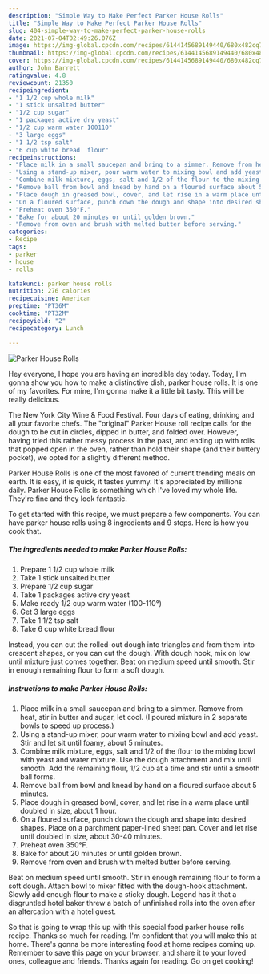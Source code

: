 ```yaml
---
description: "Simple Way to Make Perfect Parker House Rolls"
title: "Simple Way to Make Perfect Parker House Rolls"
slug: 404-simple-way-to-make-perfect-parker-house-rolls
date: 2021-07-04T02:49:26.076Z
image: https://img-global.cpcdn.com/recipes/6144145689149440/680x482cq70/parker-house-rolls-recipe-main-photo.jpg
thumbnail: https://img-global.cpcdn.com/recipes/6144145689149440/680x482cq70/parker-house-rolls-recipe-main-photo.jpg
cover: https://img-global.cpcdn.com/recipes/6144145689149440/680x482cq70/parker-house-rolls-recipe-main-photo.jpg
author: John Barrett
ratingvalue: 4.8
reviewcount: 21350
recipeingredient:
- "1 1/2 cup whole milk"
- "1 stick unsalted butter"
- "1/2 cup sugar"
- "1 packages active dry yeast"
- "1/2 cup warm water 100110"
- "3 large eggs"
- "1 1/2 tsp salt"
- "6 cup white bread  flour"
recipeinstructions:
- "Place milk in a small saucepan and bring to a simmer. Remove from heat, stir in butter and sugar, let cool. (I poured mixture in 2 separate bowls to speed up process.)"
- "Using a stand-up mixer, pour warm water to mixing bowl and add yeast. Stir and let sit until foamy, about 5 minutes."
- "Combine milk mixture, eggs, salt and 1/2 of the flour to the mixing bowl with yeast and water mixture. Use the dough attachment and mix until smooth. Add the remaining flour, 1/2 cup at a time and stir until a smooth ball forms."
- "Remove ball from bowl and knead by hand on a floured surface about 5 minutes."
- "Place dough in greased bowl, cover, and let rise in a warm place until doubled in size, about 1 hour."
- "On a floured surface, punch down the dough and shape into desired shapes. Place on a parchment paper-lined sheet pan. Cover and let rise until doubled in size, about 30-40 minutes."
- "Preheat oven 350°F."
- "Bake for about 20 minutes or until golden brown."
- "Remove from oven and brush with melted butter before serving."
categories:
- Recipe
tags:
- parker
- house
- rolls

katakunci: parker house rolls 
nutrition: 276 calories
recipecuisine: American
preptime: "PT36M"
cooktime: "PT32M"
recipeyield: "2"
recipecategory: Lunch

---
```



![Parker House Rolls](https://img-global.cpcdn.com/recipes/6144145689149440/680x482cq70/parker-house-rolls-recipe-main-photo.jpg)

Hey everyone, I hope you are having an incredible day today. Today, I'm gonna show you how to make a distinctive dish, parker house rolls. It is one of my favorites. For mine, I'm gonna make it a little bit tasty. This will be really delicious.

The New York City Wine &amp; Food Festival. Four days of eating, drinking and all your favorite chefs. The &#34;original&#34; Parker House roll recipe calls for the dough to be cut in circles, dipped in butter, and folded over. However, having tried this rather messy process in the past, and ending up with rolls that popped open in the oven, rather than hold their shape (and their buttery pocket), we opted for a slightly different method.

Parker House Rolls is one of the most favored of current trending meals on earth. It is easy, it is quick, it tastes yummy. It's appreciated by millions daily. Parker House Rolls is something which I've loved my whole life. They're fine and they look fantastic.


To get started with this recipe, we must prepare a few components. You can have parker house rolls using 8 ingredients and 9 steps. Here is how you cook that.

<!--inarticleads1-->

##### The ingredients needed to make Parker House Rolls:

1. Prepare 1 1/2 cup whole milk
1. Take 1 stick unsalted butter
1. Prepare 1/2 cup sugar
1. Take 1 packages active dry yeast
1. Make ready 1/2 cup warm water (100-110°)
1. Get 3 large eggs
1. Take 1 1/2 tsp salt
1. Take 6 cup white bread  flour


Instead, you can cut the rolled-out dough into triangles and from them into crescent shapes, or you can cut the dough. With dough hook, mix on low until mixture just comes together. Beat on medium speed until smooth. Stir in enough remaining flour to form a soft dough. 

<!--inarticleads2-->

##### Instructions to make Parker House Rolls:

1. Place milk in a small saucepan and bring to a simmer. Remove from heat, stir in butter and sugar, let cool. (I poured mixture in 2 separate bowls to speed up process.)
1. Using a stand-up mixer, pour warm water to mixing bowl and add yeast. Stir and let sit until foamy, about 5 minutes.
1. Combine milk mixture, eggs, salt and 1/2 of the flour to the mixing bowl with yeast and water mixture. Use the dough attachment and mix until smooth. Add the remaining flour, 1/2 cup at a time and stir until a smooth ball forms.
1. Remove ball from bowl and knead by hand on a floured surface about 5 minutes.
1. Place dough in greased bowl, cover, and let rise in a warm place until doubled in size, about 1 hour.
1. On a floured surface, punch down the dough and shape into desired shapes. Place on a parchment paper-lined sheet pan. Cover and let rise until doubled in size, about 30-40 minutes.
1. Preheat oven 350°F.
1. Bake for about 20 minutes or until golden brown.
1. Remove from oven and brush with melted butter before serving.


Beat on medium speed until smooth. Stir in enough remaining flour to form a soft dough. Attach bowl to mixer fitted with the dough-hook attachment. Slowly add enough flour to make a sticky dough. Legend has it that a disgruntled hotel baker threw a batch of unfinished rolls into the oven after an altercation with a hotel guest. 

So that is going to wrap this up with this special food parker house rolls recipe. Thanks so much for reading. I'm confident that you will make this at home. There's gonna be more interesting food at home recipes coming up. Remember to save this page on your browser, and share it to your loved ones, colleague and friends. Thanks again for reading. Go on get cooking!
